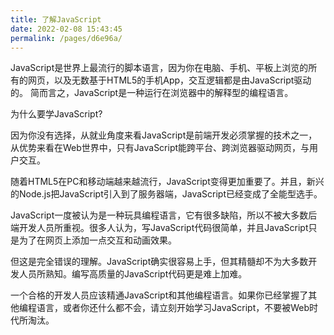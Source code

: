 ```yaml
---
title: 了解JavaScript
date: 2022-02-08 15:43:45
permalink: /pages/d6e96a/
---
```


JavaScript是世界上最流行的脚本语言，因为你在电脑、手机、平板上浏览的所有的网页，以及无数基于HTML5的手机App，交互逻辑都是由JavaScript驱动的。
简而言之，JavaScript是一种运行在浏览器中的解释型的编程语言。

为什么要学JavaScript? <Badge text="问" type="error" />

因为你没有选择，从就业角度来看JavaScript是前端开发必须掌握的技术之一，从优势来看在Web世界中，只有JavaScript能跨平台、跨浏览器驱动网页，与用户交互。 <Badge text="答"/>

随着HTML5在PC和移动端越来越流行，JavaScript变得更加重要了。并且，新兴的Node.js把JavaScript引入到了服务器端，JavaScript已经变成了全能型选手。

JavaScript一度被认为是一种玩具编程语言，它有很多缺陷，所以不被大多数后端开发人员所重视。很多人认为，写JavaScript代码很简单，并且JavaScript只是为了在网页上添加一点交互和动画效果。

但这是完全错误的理解。JavaScript确实很容易上手，但其精髓却不为大多数开发人员所熟知。编写高质量的JavaScript代码更是难上加难。

一个合格的开发人员应该精通JavaScript和其他编程语言。如果你已经掌握了其他编程语言，或者你还什么都不会，请立刻开始学习JavaScript，不要被Web时代所淘汰。